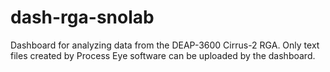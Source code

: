 # dash-rga-snolab
Dashboard for analyzing data from the DEAP-3600 Cirrus-2 RGA.
Only text files created by Process Eye software can be uploaded by the dashboard.

